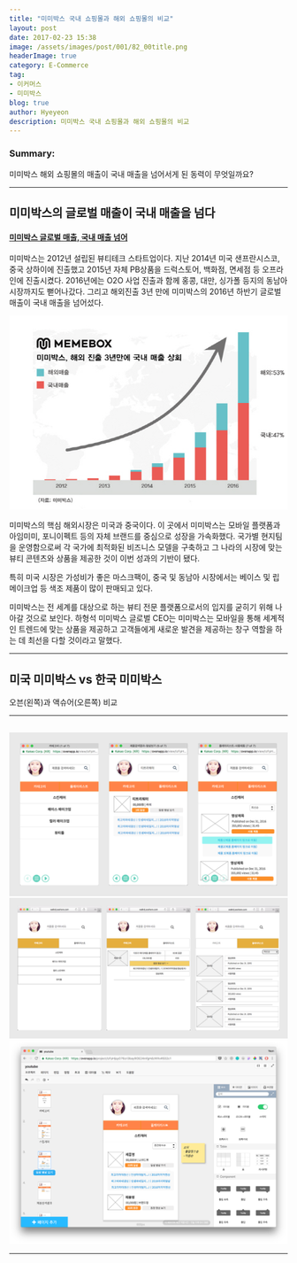 ```yaml
---
title: "미미박스 국내 쇼핑몰과 해외 쇼핑몰의 비교"
layout: post
date: 2017-02-23 15:38
image: /assets/images/post/001/82_00title.png
headerImage: true
category: E-Commerce
tag:
- 이커머스
- 미미박스
blog: true
author: Hyeyeon
description: 미미박스 국내 쇼핑몰과 해외 쇼핑몰의 비교
---
```


### Summary:

미미박스 해외 쇼핑몰의 매출이 국내 매출을 넘어서게 된 동력이 무엇일까요?

---

## 미미박스의 글로벌 매출이 국내 매출을 넘다

#### [미미박스 글로벌 매출, 국내 매출 넘어](http://www.edaily.co.kr/news/NewsRead.edy?SCD=JE41&newsid=02801126615833144&DCD=A00504)

미미박스는 2012년 설립된 뷰티테크 스타트업이다. 지난 2014년 미국 샌프란시스코, 중국 상하이에 진출했고 2015년 자체 PB상품을 드럭스토어, 백화점, 면세점 등 오프라인에 진출시켰다. 2016년에는 O2O 사업 진출과 함께 홍콩, 대만, 싱가폴 등지의 동남아 시장까지도 뻗어나갔다. 그리고 해외진출 3년 만에 미미박스의 2016년 하반기 글로벌 매출이 국내 매출을 넘어섰다.

![pic1](/assets/images/post/001/82_01.jpg)

미미박스의 핵심 해외시장은 미국과 중국이다. 이 곳에서 미미박스는 모바일 플랫폼과 아임미미, 포니이펙트 등의 자체 브랜드를 중심으로 성장을 가속화했다. 국가별 현지팀을 운영함으로써 각 국가에 최적화된 비즈니스 모델을 구축하고 그 나라의 시장에 맞는 뷰티 콘텐츠와 상품을 제공한 것이 이번 성과의 기반이 됐다.

특히 미국 시장은 가성비가 좋은 마스크팩이, 중국 및 동남아 시장에서는 베이스 및 립 메이크업 등 색조 제품이 많이 판매되고 있다.

미미박스는 전 세계를 대상으로 하는 뷰티 전문 플랫폼으로서의 입지를 굳히기 위해 나아갈 것으로 보인다. 하형석 미미박스 글로벌 CEO는 미미박스는 모바일을 통해 세계적인 트렌드에 맞는 상품을 제공하고 고객들에게 새로운 발견을 제공하는 창구 역할을 하는 데 최선을 다할 것이라고 말했다.

---

## 미국 미미박스 vs 한국 미미박스

<figcaption class="caption">오븐(왼쪽)과 액슈어(오른쪽) 비교</figcaption>

---

##


![pic2](/assets/images/post/001/80_02.png)
![pic3](/assets/images/post/001/80_03.png)
![pic4](/assets/images/post/001/80_04.png)

---
